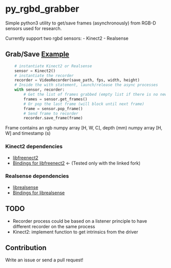 # py_rgbd_grabber
Simple python3 utility to get/save frames (asynchronously) from RGB-D sensors used for research.

Currently support two rgbd sensors:
    - Kinect2
    - Realsense


## Grab/Save [Example](https://github.com/MathGaron/py_rgbd_grabber/blob/master/tests/sensor_tests.py)
```python
    # instantiate Kinect2 or Realsense
    sensor = Kinect2()
    # instantiate the recorder
    recorder = VideoRecorder(save_path, fps, width, height)
    # Inside the with statement, launch/release the async processes
    with sensor, recorder:
        # Get the list of frames grabbed (empty list if there is no new frames)
        frames = sensor.get_frames()
        # Or pop the last frame (will block until next frame)
        frame = sensor.pop_frame()
        # Send frame to recorder
        recorder.save_frame(frame)
```

Frame contains an rgb numpy array [H, W, C], depth (mm) numpy array [H, W] and timestamp (s)

### Kinect2 dependencies
- [libfreenect2](https://github.com/OpenKinect/libfreenect2)
- [Bindings for libfreenect2](https://github.com/MathGaron/py3freenect2) <- (Tested only with the linked fork)

### Realsense dependencies
- [librealsense](https://github.com/IntelRealSense/librealsense#installation-guide)
- [Bindings for librealsense](https://github.com/toinsson/pyrealsense)

## TODO
- Recorder process could be based on a listener principle to have different recorder on the same process
- Kinect2: implement function to get intrinsics from the driver

## Contribution
Write an issue or send a pull request!